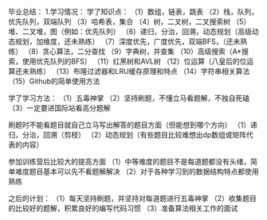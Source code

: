 毕业总结：
1.学习情况：
学了知识点：
（1）数组，链表，跳表
（2）栈，队列，优先队列，双端队列
（3）哈希表，集合
（4）树，二叉树，二叉搜索树
（5）堆、二叉堆，图（例如：优先队列）
（6）递归，分治，回溯，动态规划（高级动态规划，加维度，还未熟练）
（7）深度优先，广度优先，双端BFS，（还未熟练）
（8）贪心算法，二分查找
（9）字典树，并查集
（10）高级搜索（A*搜索，使用优先队列的BFS）
（11）红黑树和AVL树
（12）位运算（八皇后的位运算还未熟练）
（13）布隆过滤器和LRU缓存原理和特点
（14）字符串相关算法
（15）Github的简单使用方法

学了学习方法：
（1）五毒神掌
（2）坚持刷题，不懂立马看题解，不独自死磕
（3）一定要进国际站看高分题解

刷题时不能看题目就自己立马写出解答的题目方面（但能想到哪个方向）
（1）递归，分治，回溯（剪枝）
（2）动态规划（有些题目比较难想出dp数组或矩阵代表的内容）

参加训练营后比较大的提高方面
（1）中等难度的题目不是每道题都没有头绪，简单难度题目基本可以先不看题解解决
（2）对于各种学习到的数据结构特点都使用熟练

之后的计划：
（1）每天坚持刷题，并坚持对每道题进行五毒神掌
（2）收集题目的比较好的题解，积累良好的编写代码习惯
（3）准备算法相关工作的面试


